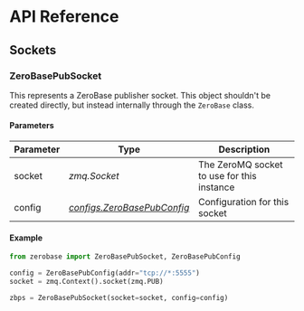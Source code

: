# API Reference

## Sockets

### ZeroBasePubSocket

This represents a ZeroBase publisher socket. This object shouldn't be created directly, but instead internally through the `ZeroBase` class.

#### Parameters

| Parameter | Type | Description |
| --- | --- | --- |
| socket | _zmq.Socket_ | The ZeroMQ socket to use for this instance |
| config | _[configs.ZeroBasePubConfig](../configs/zerobasepubconfig.md)_ | Configuration for this socket |

#### Example

```python
from zerobase import ZeroBasePubSocket, ZeroBasePubConfig

config = ZeroBasePubConfig(addr="tcp://*:5555")
socket = zmq.Context().socket(zmq.PUB)

zbps = ZeroBasePubSocket(socket=socket, config=config)
```
